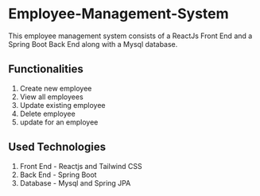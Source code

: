 # Employee-Management-System
This employee management system consists of a ReactJs Front End and a Spring Boot Back End along with a Mysql database. 

## Functionalities
1. Create new employee
2. View all employees
3. Update existing employee
4. Delete employee
5. update for an employee

## Used Technologies
1. Front End - Reactjs and Tailwind CSS
2. Back End - Spring Boot
3. Database - Mysql and Spring JPA

